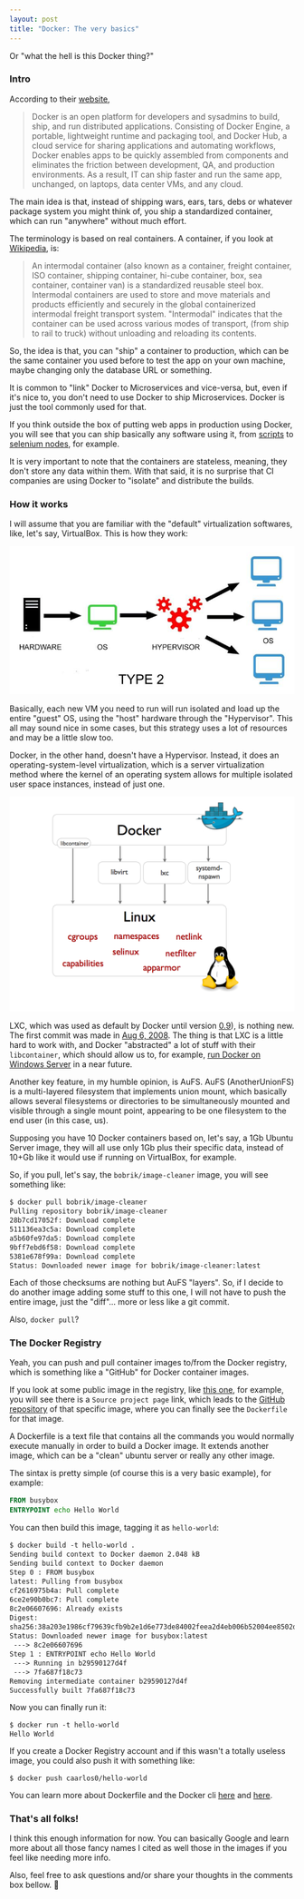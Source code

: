 ```yaml
---
layout: post
title: "Docker: The very basics"
---
```


Or "what the hell is this Docker thing?"

### Intro

According to their [website](https://www.docker.com/),

> Docker is an open platform for developers and sysadmins to build, ship,
and run distributed applications. Consisting of Docker Engine, a portable,
lightweight runtime and packaging tool, and Docker Hub, a cloud service for
sharing applications and automating workflows, Docker enables apps to be
quickly assembled from components and eliminates the friction between
development, QA, and production environments. As a result, IT can ship
faster and run the same app, unchanged, on laptops, data center VMs, and
any cloud.

The main idea is that, instead of shipping wars, ears, tars, debs or whatever
package system you might think of, you ship a standardized container, which
can run "anywhere" without much effort.

The terminology is based on real containers. A container, if you look at
[Wikipedia](http://en.wikipedia.org/wiki/Intermodal_container), is:

> An intermodal container (also known as a container, freight container, ISO
container, shipping container, hi-cube container, box, sea container,
container van) is a standardized reusable steel box. Intermodal containers
are used to store and move materials and products efficiently and securely
in the global containerized intermodal freight transport system. "Intermodal"
indicates that the container can be used across various modes of transport,
(from ship to rail to truck) without unloading and reloading its contents.

So, the idea is that, you can "ship" a container to production, which can be
the same container you used before to test the app on your own machine, maybe
changing only the database URL or something.

It is common to "link" Docker to Microservices and vice-versa, but, even if
it's nice to, you don't need to use Docker to ship Microservices. Docker is
just the tool commonly used for that.

If you think outside the box of putting web apps in production using Docker,
you will see that you can ship basically any software using it, from
[scripts](https://github.com/bobrik/docker-image-cleaner) to
[selenium nodes](https://github.com/SeleniumHQ/docker-selenium), for example.

It is very important to note that the containers are stateless, meaning,
they don't store any data within them. With that said, it is no surprise
that CI companies are using Docker to "isolate" and distribute the builds.

### How it works

I will assume that you are familiar with the "default" virtualization
softwares, like, let's say, VirtualBox. This is how they work:

!["How a Type-2 Hypervisor Works"](/public/images/type-2-hypervisor.jpg)

Basically, each new VM you need to run will run isolated and load up the
entire "guest" OS, using the "host" hardware through the "Hypervisor".
This all may sound nice in some cases, but this strategy uses a lot of
resources and may be a little slow too.

Docker, in the other hand, doesn't have a Hypervisor. Instead, it does an
operating-system-level virtualization, which is a server virtualization method
where the kernel of an operating system allows for multiple isolated user
space instances, instead of just one.

!["How Docker works"](/public/images/docker-execdriver-diagram.png)

LXC, which was used as default by Docker until version
[0.9](https://blog.docker.com/2014/03/docker-0-9-introducing-execution-drivers-and-libcontainer/)),
is nothing new. The first commit was made in
[Aug 6, 2008](https://github.com/lxc/lxc/commit/5e97c3fcce787a5bc0f8ceef43aa3e05195b480a).
The thing is that LXC is a little hard to work with, and Docker
"abstracted" a lot of stuff with their `libcontainer`, which should allow us
to, for example, [run Docker on Windows Server](http://www.pcworld.com/article/2834132/microsoft-to-bring-docker-to-windows-server.html)
in a near future.

Another key feature, in my humble opinion, is AuFS.
AuFS (AnotherUnionFS) is a multi-layered
filesystem that implements union mount, which basically allows several
filesystems or directories to be simultaneously mounted and visible through a
single mount point, appearing to be one filesystem to the end user (in this
case, us).

Supposing you have 10 Docker containers based on, let's say, a 1Gb Ubuntu
Server image, they will all use only 1Gb plus their specific data,
instead of 10+Gb like it would use if running on VirtualBox, for example.

So, if you pull, let's say, the `bobrik/image-cleaner` image, you will
see something like:

```console
$ docker pull bobrik/image-cleaner
Pulling repository bobrik/image-cleaner
28b7cd17052f: Download complete
511136ea3c5a: Download complete
a5b60fe97da5: Download complete
9bff7ebd6f58: Download complete
5381e678f99a: Download complete
Status: Downloaded newer image for bobrik/image-cleaner:latest
```

Each of those checksums are nothing but AuFS "layers". So, if I decide to
do another image adding some stuff to this one, I will not have to push the
entire image, just the "diff"... more or less like a git commit.

Also, `docker pull`?

### The Docker Registry

Yeah, you can push and pull container images to/from the Docker registry,
which is something like a "GitHub" for Docker container images.

If you look at some public image in the registry, like
[this one](https://registry.hub.docker.com/u/bobrik/image-cleaner/), for
example, you will see there is a `Source project page` link, which leads to
the [GitHub repository](https://github.com/bobrik/docker-image-cleaner)
of that specific image, where you can finally see the `Dockerfile` for that
image.

A Dockerfile is a text file that contains all the commands you would normally
execute manually in order to build a Docker image. It extends another image,
which can be a "clean" ubuntu server or really any other image.

The sintax is pretty simple (of course this is a very basic example),
for example:

```Dockerfile
FROM busybox
ENTRYPOINT echo Hello World
```

You can then build this image, tagging it as `hello-world`:

```console
$ docker build -t hello-world .
Sending build context to Docker daemon 2.048 kB
Sending build context to Docker daemon
Step 0 : FROM busybox
latest: Pulling from busybox
cf2616975b4a: Pull complete
6ce2e90b0bc7: Pull complete
8c2e06607696: Already exists
Digest: sha256:38a203e1986cf79639cfb9b2e1d6e773de84002feea2d4eb006b52004ee8502d
Status: Downloaded newer image for busybox:latest
 ---> 8c2e06607696
Step 1 : ENTRYPOINT echo Hello World
 ---> Running in b29590127d4f
 ---> 7fa687f18c73
Removing intermediate container b29590127d4f
Successfully built 7fa687f18c73
```

Now you can finally run it:

```console
$ docker run -t hello-world
Hello World
```

If you create a Docker Registry account and if this wasn't a totally useless
image, you could also push it with something like:

```
$ docker push caarlos0/hello-world
```

You can learn more about Dockerfile and the Docker cli
[here](https://docs.docker.com/reference/builder/)
and [here](https://docs.docker.com/reference/commandline/cli/).

### That's all folks!

I think this enough information for now. You can basically Google and learn
more about all those fancy names I cited as well those in the images if you
feel like needing more info.

Also, feel free to ask questions and/or share your thoughts in the comments
box bellow. :beers:

